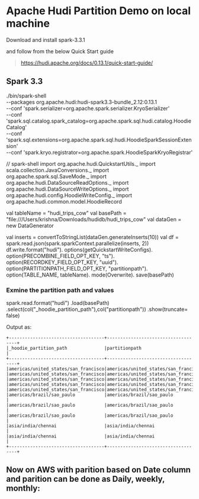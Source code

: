 # Apache Hudi Partition Demo on local machine

Download and install spark-3.3.1

and follow from the below Quick Start guide
>https://hudi.apache.org/docs/0.13.1/quick-start-guide/

## Spark 3.3
./bin/spark-shell \
  --packages org.apache.hudi:hudi-spark3.3-bundle_2.12:0.13.1 \
  --conf 'spark.serializer=org.apache.spark.serializer.KryoSerializer' \
  --conf 'spark.sql.catalog.spark_catalog=org.apache.spark.sql.hudi.catalog.HoodieCatalog' \
  --conf 'spark.sql.extensions=org.apache.spark.sql.hudi.HoodieSparkSessionExtension' \
  --conf 'spark.kryo.registrator=org.apache.spark.HoodieSparkKryoRegistrar'


<!-- val basePath = "file:///Users/krishna/Downloads/hudidb" -->


// spark-shell
import org.apache.hudi.QuickstartUtils._
import scala.collection.JavaConversions._
import org.apache.spark.sql.SaveMode._
import org.apache.hudi.DataSourceReadOptions._
import org.apache.hudi.DataSourceWriteOptions._
import org.apache.hudi.config.HoodieWriteConfig._
import org.apache.hudi.common.model.HoodieRecord

val tableName = "hudi_trips_cow"
val basePath = "file:///Users/krishna/Downloads/hudidb/hudi_trips_cow"
val dataGen = new DataGenerator

val inserts = convertToStringList(dataGen.generateInserts(10))
val df = spark.read.json(spark.sparkContext.parallelize(inserts, 2))
df.write.format("hudi").
  options(getQuickstartWriteConfigs).
  option(PRECOMBINE_FIELD_OPT_KEY, "ts").
  option(RECORDKEY_FIELD_OPT_KEY, "uuid").
  option(PARTITIONPATH_FIELD_OPT_KEY, "partitionpath").
  option(TABLE_NAME, tableName).
  mode(Overwrite).
  save(basePath)

### Exmine the partition path and values
spark.read.format("hudi")
       .load(basePath)
       .select(col("_hoodie_partition_path"),col("partitionpath"))
       .show(truncate= false)

Output as:

    +------------------------------------+------------------------------------+
    |_hoodie_partition_path              |partitionpath                       |
    +------------------------------------+------------------------------------+
    |americas/united_states/san_francisco|americas/united_states/san_francisco|
    |americas/united_states/san_francisco|americas/united_states/san_francisco|
    |americas/united_states/san_francisco|americas/united_states/san_francisco|
    |americas/united_states/san_francisco|americas/united_states/san_francisco|
    |americas/united_states/san_francisco|americas/united_states/san_francisco|
    |americas/brazil/sao_paulo           |americas/brazil/sao_paulo           |
    |americas/brazil/sao_paulo           |americas/brazil/sao_paulo           |
    |americas/brazil/sao_paulo           |americas/brazil/sao_paulo           |
    |asia/india/chennai                  |asia/india/chennai                  |
    |asia/india/chennai                  |asia/india/chennai                  |
    +------------------------------------+------------------------------------+

## Now on AWS with parition based on Date column and parition can be done as Daily, weekly, monthly:
